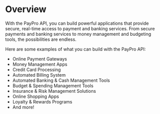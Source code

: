 # Overview

With the PayPro API, you can build powerful applications that provide secure,
real-time access to payment and banking services. From secure payments and
banking services to money management and budgeting tools, the possibilities are
endless.

Here are some examples of what you can build with the PayPro API:

- Online Payment Gateways
- Money Management Apps
- Credit Card Processing
- Automated Billing System
- Automated Banking & Cash Management Tools
- Budget & Spending Management Tools
- Insurance & Risk Management Solutions
- Online Shopping Apps
- Loyalty & Rewards Programs
- And more!
